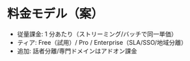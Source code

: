 # 料金モデル（案）

- 従量課金: 1 分あたり（ストリーミング/バッチで同一単価）
- ティア: Free（試用）/ Pro / Enterprise（SLA/SSO/地域分離）
- 追加: 話者分離/専門ドメインはアドオン課金